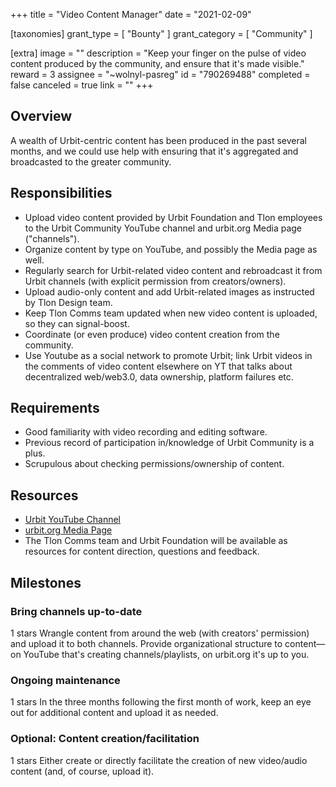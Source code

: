 +++
title = "Video Content Manager"
date = "2021-02-09"

[taxonomies]
grant_type = [ "Bounty" ]
grant_category = [ "Community" ]

[extra]
image = ""
description = "Keep your finger on the pulse of video content produced by the community, and ensure that it's made visible."
reward = 3
assignee = "~wolnyl-pasreg"
id = "790269488"
completed = false
canceled = true
link = ""
+++

## Overview

A wealth of Urbit-centric content has been produced in the past several months, and we could use help with ensuring that it's aggregated and broadcasted to the greater community.

## Responsibilities

- Upload video content provided by Urbit Foundation and Tlon employees to the Urbit Community YouTube channel and urbit.org Media page ("channels").
- Organize content by type on YouTube, and possibly the Media page as well.
- Regularly search for Urbit-related video content and rebroadcast it from Urbit channels (with explicit permission from creators/owners).
- Upload audio-only content and add Urbit-related images as instructed by Tlon Design team.
- Keep Tlon Comms team updated when new video content is uploaded, so they can signal-boost.
- Coordinate (or even produce) video content creation from the community.
- Use Youtube as a social network to promote Urbit; link Urbit videos in the comments of video content elsewhere on YT that talks about decentralized web/web3.0, data ownership, platform failures etc.

## Requirements

- Good familiarity with video recording and editing software.
- Previous record of participation in/knowledge of Urbit Community is a plus.
- Scrupulous about checking permissions/ownership of content.

## Resources

- [Urbit YouTube Channel](https://www.youtube.com/channel/UCNYIS9_SktINCC9yqO4CFZw/featured)
- [urbit.org Media Page](https://urbit.org/media/)
- The Tlon Comms team and Urbit Foundation will be available as resources for content direction, questions and feedback.

## Milestones

### Bring channels up-to-date

1 stars
Wrangle content from around the web (with creators' permission) and upload it to both channels. Provide organizational structure to content—on YouTube that's creating channels/playlists, on urbit.org it's up to you.

### Ongoing maintenance

1 stars
In the three months following the first month of work, keep an eye out for additional content and upload it as needed.

### Optional: Content creation/facilitation

1 stars
Either create or directly facilitate the creation of new video/audio content (and, of course, upload it).
